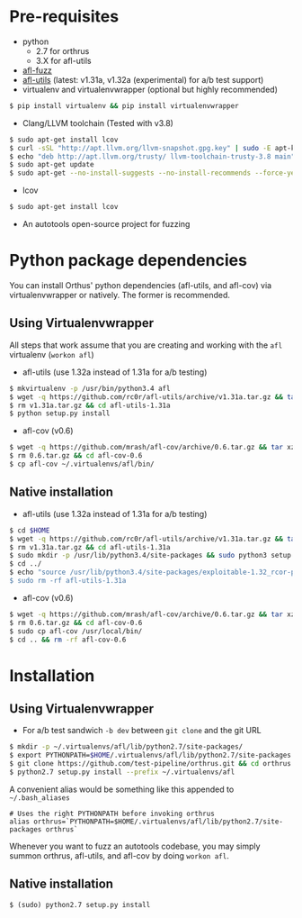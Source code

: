 # Pre-requisites

- python
  - 2.7 for orthrus
  - 3.X for afl-utils
- [afl-fuzz][1]
- [afl-utils][2] (latest: v1.31a, v1.32a (experimental) for a/b test support)
- virtualenv and virtualenvwrapper (optional but highly recommended)

```bash
$ pip install virtualenv && pip install virtualenvwrapper
```

- Clang/LLVM toolchain (Tested with v3.8)
```bash
$ sudo apt-get install lcov
$ curl -sSL "http://apt.llvm.org/llvm-snapshot.gpg.key" | sudo -E apt-key add -
$ echo "deb http://apt.llvm.org/trusty/ llvm-toolchain-trusty-3.8 main" | sudo tee -a /etc/apt/sources.list > /dev/null
$ sudo apt-get update
$ sudo apt-get --no-install-suggests --no-install-recommends --force-yes install clang-3.8 libclang-common-3.8-dev llvm-3.8-runtime llvm-3.8
```
- lcov
```bash
$ sudo apt-get install lcov
```
- An autotools open-source project for fuzzing

# Python package dependencies

You can install Orthus' python dependencies (afl-utils, and afl-cov) via virtualenvwrapper or natively. The former is recommended.

## Using Virtualenvwrapper

All steps that work assume that you are creating and working with the `afl` virtualenv (`workon afl`)

- afl-utils (use 1.32a instead of 1.31a for a/b testing)

```bash
$ mkvirtualenv -p /usr/bin/python3.4 afl
$ wget -q https://github.com/rc0r/afl-utils/archive/v1.31a.tar.gz && tar xzf v1.31a.tar.gz
$ rm v1.31a.tar.gz && cd afl-utils-1.31a
$ python setup.py install
```

- afl-cov (v0.6)

```bash
$ wget -q https://github.com/mrash/afl-cov/archive/0.6.tar.gz && tar xzf 0.6.tar.gz
$ rm 0.6.tar.gz && cd afl-cov-0.6
$ cp afl-cov ~/.virtualenvs/afl/bin/
```


## Native installation

- afl-utils (use 1.32a instead of 1.31a for a/b testing)
```bash
$ cd $HOME
$ wget -q https://github.com/rc0r/afl-utils/archive/v1.31a.tar.gz && tar xzf v1.31a.tar.gz
$ rm v1.31a.tar.gz && cd afl-utils-1.31a
$ sudo mkdir -p /usr/lib/python3.4/site-packages && sudo python3 setup.py install
$ cd ../
$ echo "source /usr/lib/python3.4/site-packages/exploitable-1.32_rcor-py3.4.egg/exploitable/expl
$ sudo rm -rf afl-utils-1.31a
```

- afl-cov (v0.6)
```bash
$ wget -q https://github.com/mrash/afl-cov/archive/0.6.tar.gz && tar xzf 0.6.tar.gz
$ rm 0.6.tar.gz && cd afl-cov-0.6
$ sudo cp afl-cov /usr/local/bin/
$ cd .. && rm -rf afl-cov-0.6
```

# Installation

## Using Virtualenvwrapper

- For a/b test sandwich `-b dev` between `git clone` and the git URL

```bash
$ mkdir -p ~/.virtualenvs/afl/lib/python2.7/site-packages/
$ export PYTHONPATH=$HOME/.virtualenvs/afl/lib/python2.7/site-packages
$ git clone https://github.com/test-pipeline/orthrus.git && cd orthrus
$ python2.7 setup.py install --prefix ~/.virtualenvs/afl
```

A convenient alias would be something like this appended to `~/.bash_aliases`
```
# Uses the right PYTHONPATH before invoking orthrus
alias orthrus=`PYTHONPATH=$HOME/.virtualenvs/afl/lib/python2.7/site-packages orthrus`
```

Whenever you want to fuzz an autotools codebase, you may simply summon orthrus, afl-utils, and afl-cov by doing `workon afl`.

## Native installation

```
$ (sudo) python2.7 setup.py install
```

[1]: http://lcamtuf.coredump.cx/afl/
[2]: https://github.com/rc0r/afl-utils/tree/v1.27a
[3]: https://github.com/mrash/afl-cov/

